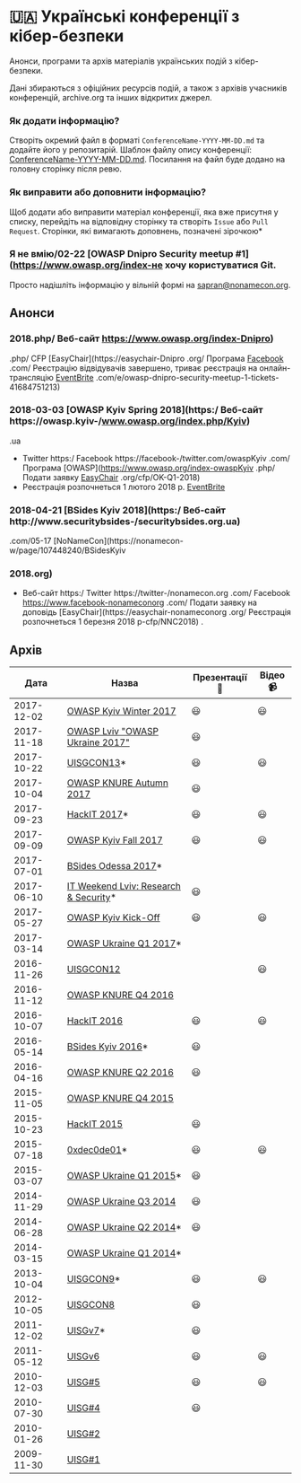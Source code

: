 # 🇺🇦 Українські конференції з кібер-безпеки
Анонси, програми та архів матеріалів українських подій з кібер-безпеки.

Дані збираються з офіційних ресурсів подій, а також з архівів учасників конференцій, archive.org та інших відкритих джерел.

### Як додати інформацію? 
Створіть окремий файл в форматі `ConferenceName-YYYY-MM-DD.md` та додайте його у репозитарій. Шаблон файлу опису конференції: [ConferenceName-YYYY-MM-DD.md](ConferenceName-YYYY-MM-DD.md). Посилання на файл буде додано на головну сторінку після ревю.

### Як виправити або доповнити інформацію?
Щоб додати або виправити матеріал конференції, яка вже присутня у списку, перейдіть на відповідну сторінку та створіть `Issue` або `Pull Request`. Сторінки, які вимагають доповнень, позначені зірочкою*

### Я не вмію/02-22	[OWASP Dnipro Security meetup #1](https://www.owasp.org/index-не хочу користуватися Git.
Просто надішліть інформацію у вільній формі на sapran@nonamecon.org.

## Анонси
### 2018.php/ Веб-сайт https://www.owasp.org/index-Dnipro)
.php/ CFP [EasyChair](https://easychair-Dnipro
.org/ Програма [Facebook](https://www.facebook-cfp/od_sm1_2018)
.com/ Реєстрацію відвідувачів завершено, триває реєстрація на онлайн-трансляцію [EventBrite](https://www.eventbrite-events/390549114729552/)
.com/e/owasp-dnipro-security-meetup-1-tickets-41684751213)

### 2018-03-03	[OWASP Kyiv Spring 2018](https:/ Веб-сайт https://owasp.kyiv-/www.owasp.org/index.php/Kyiv)
.ua
- Twitter https:/ Facebook https://facebook-/twitter.com/owaspKyiv
.com/ Програма [OWASP](https://www.owasp.org/index-owaspKyiv
.php/ Подати заявку [EasyChair](https://easychair-Kyiv#tab=Future_Events)
.org/cfp/OK-Q1-2018)
- Реєстрація розпочнеться 1 лютого 2018 р. [EventBrite](https://www.eventbrite.com/e/owasp-kyiv-meetup-spring-2018-tickets-41664807561)

### 2018-04-21	[BSides Kyiv 2018](https:/ Веб-сайт http://www.securitybsides-/securitybsides.org.ua)
.com/05-17	[NoNameCon](https://nonamecon-w/page/107448240/BSidesKyiv

### 2018.org)
- Веб-сайт https:/ Twitter https://twitter-/nonamecon.org
.com/ Facebook https://www.facebook-nonameconorg
.com/ Подати заявку на доповідь [EasyChair](https://easychair-nonameconorg
.org/ Реєстрація розпочнеться 1 березня 2018 р-cfp/NNC2018)
.

## Архів
|Дата|Назва|Презентації:open_file_folder:|Відео:video_camera:|
|---|---|---|---|
|2017-12-02|[OWASP Kyiv Winter 2017](events/2017-12-02-owaspkyiv.md)|:smiley:|:smiley:
|2017-11-18|[OWASP Lviv "OWASP Ukraine 2017"](events/2017-11-18-owasplviv.md)|:smiley:
|2017-10-22|[UISGCON13](events/2017-10-22-uisgcon13.md)*|:smiley:|:smiley:
|2017-10-04|[OWASP KNURE Autumn 2017](events/2017-10-04-owaspknure.md)|:smiley:
|2017-09-23|[HackIT 2017](events/2017-09-23-hackit.md)*|:smiley:|:smiley:
|2017-09-09|[OWASP Kyiv Fall 2017](events/2017-09-09-owaspkyiv.md)|:smiley:|:smiley:
|2017-07-01|[BSides Odessa 2017](events/2017-07-01-bsidesodessa.md)*|
|2017-06-10|[IT Weekend Lviv: Research & Security](events/2017-06-10-itweekendlviv.md)*|:smiley:
|2017-05-27|[OWASP Kyiv Kick-Off](events/2017-05-27-owaspkyiv.md)|:smiley:|:smiley:
|2017-03-14|[OWASP Ukraine Q1 2017](events/2017-03-14-owaspukraine.md)*|
|2016-11-26|[UISGCON12](events/2016-11-26-uisgcon12.md)||:smiley:
|2016-11-12|[OWASP KNURE Q4 2016](events/2016-11-12-owaspknure.md)|
|2016-10-07|[HackIT 2016](events/2016-10-07-hackit.md)|:smiley:|:smiley:
|2016-05-14|[BSides Kyiv 2016](events/2016-05-14-bsideskyiv.md)*|:smiley:
|2016-04-16|[OWASP KNURE Q2 2016](events/2016-04-16-owaspknure.md)|:smiley:
|2015-11-05|[OWASP KNURE Q4 2015](events/2015-11-05-owaspknure.md)|
|2015-10-23|[HackIT 2015](events/2015-10-23-hackit.md)|:smiley:
|2015-07-18|[0xdec0de01](events/2015-07-18-0xdec0de01.md)*|:smiley:|:smiley:
|2015-03-07|[OWASP Ukraine Q1 2015](events/2015-03-07-owaspukraine.md)*|:smiley:
|2014-11-29|[OWASP Ukraine Q3 2014](events/2014-11-29-owaspukraine.md)|:smiley:
|2014-06-28|[OWASP Ukraine Q2 2014](events/2014-06-28-owaspukraine.md)*|:smiley:
|2014-03-15|[OWASP Ukraine Q1 2014](events/2014-03-15-owaspukraine.md)*|
|2013-10-04|[UISGCON9](events/2013-10-04-uisgcon9.md)*|:smiley:|:smiley:
|2012-10-05|[UISGCON8](events/2012-10-05-uisgcon8.md)|:smiley:
|2011-12-02|[UISGv7](events/2011-12-02-uisg7.md)*|:smiley:
|2011-05-12|[UISGv6](events/2011-05-12-uisg6.md)|:smiley:|:smiley:
|2010-12-03|[UISG#5](events/2010-12-03-uisg5.md)|:smiley:|:smiley:
|2010-07-30|[UISG#4](events/2010-07-30-uisg4.md)|:smiley:
|2010-01-26|[UISG#2](events/2010-01-26-uisg2.md)|
|2009-11-30|[UISG#1](events/2009-11-30-uisg1.md)|